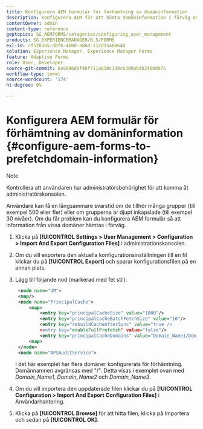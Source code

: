 ```yaml
---
title: Konfigurera AEM formulär för förhämtning av domäninformation
description: Konfigurera AEM för att hämta domäninformation i förväg om du får en långsammare svarstid på grund av djupt inkapslade grupper eller om du är medlem i många grupper.
contentOwner: admin
content-type: reference
geptopics: SG_AEMFORMS/categories/configuring_user_management
products: SG_EXPERIENCEMANAGER/6.5/FORMS
exl-id: cf5283a5-dbfb-460d-a8bd-11cd15ab8640
solution: Experience Manager, Experience Manager Forms
feature: Adaptive Forms
role: User, Developer
source-git-commit: 6a9806d8f40f711a610c130c63d9ab9b2460d075
workflow-type: tm+mt
source-wordcount: '174'
ht-degree: 0%

---
```


# Konfigurera AEM formulär för förhämtning av domäninformation {#configure-aem-forms-to-prefetchdomain-information}

>[!NOTE]
> 
> Kontrollera att användaren har administratörsbehörighet för att komma åt administratörskonsolen.

Användare kan få en långsammare svarstid om de tillhör många grupper (till exempel 500 eller fler) eller om grupperna är djupt inkapslade (till exempel 30 nivåer). Om du får problem kan du konfigurera AEM formulär så att information från vissa domäner hämtas i förväg.

1. Klicka på **[!UICONTROL Settings > User Management > Configuration > Import And Export Configuration Files]** i administrationskonsolen.
1. Om du vill exportera den aktuella konfigurationsinställningen till en fil klickar du på **[!UICONTROL Export]** och sparar konfigurationsfilen på en annan plats.
1. Lägg till följande nod (markerad med fet stil):

   ```xml
    <node name="UM">
    <map/>
    <node name="PrincipalCache">
        <map>
            <entry key="principalCacheSize" value="1000"/>
            <entry key="principalCacheBatchFetchSize" value="10"/>
            <entry key="rebuildCacheAfterSync" value="true />
            <entry key="enableFullPrefetch" value="false"/>
            <entry key="principalCacheDomains" value="Domain_Name1/Domain_Name2/Domain_Name3"/>
        <map>
    </node>
    <node name="APSAuditService">
   ```

   I det här exemplet har flera domäner konfigurerats för förhämtning. Domännamnen avgränsas med &quot;/&quot;. Detta visas i exemplet ovan med *Domain_Name1*, *Domain_Name2* och *Domain_Name3*.

1. Om du vill importera den uppdaterade filen klickar du på **[!UICONTROL Configuration > Import And Export Configuration Files]** i Användarhantering.
1. Klicka på **[!UICONTROL Browse]** för att hitta filen, klicka på Importera och sedan på **[!UICONTROL OK]**.
